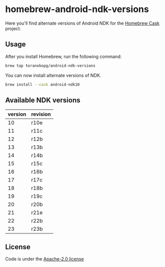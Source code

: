 # homebrew-android-ndk-versions

Here you'll find alternate versions of Android NDK for the [Homebrew Cask](https://github.com/Homebrew/homebrew-cask) project.

## Usage

After you install Homebrew, run the following command:

```sh
brew tap toranokopg/android-ndk-versions
```

You can now install alternate versions of NDK.

```sh
brew install --cask android-ndk10
```

## Available NDK versions

| version | revision |
| ------- | -------- |
| 10      | r10e     |
| 11      | r11c     |
| 12      | r12b     |
| 13      | r13b     |
| 14      | r14b     |
| 15      | r15c     |
| 16      | r16b     |
| 17      | r17c     |
| 18      | r18b     |
| 19      | r19c     |
| 20      | r20b     |
| 21      | r21e     |
| 22      | r22b     |
| 23      | r23b     |

## License

Code is under the [Apache-2.0 license](http://www.apache.org/licenses/LICENSE-2.0)
